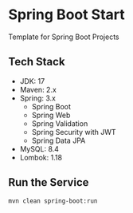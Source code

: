 # Spring Boot Start

Template for Spring Boot Projects

## Tech Stack

- JDK: 17
- Maven: 2.x
- Spring: 3.x
  - Spring Boot
  - Spring Web
  - Spring Validation
  - Spring Security with JWT
  - Spring Data JPA
- MySQL: 8.4
- Lombok: 1.18

## Run the Service

```shell
mvn clean spring-boot:run
```
